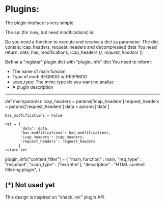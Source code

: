 Plugins:
==================

The plugin inteface is very simple.

The api (for now, but need modifications) is:

Do you need a function to execute and receive a dict as parameter.
The dict contais: icap_headers, request_headers and decompressed data
You need return: data, has_modifications, icap_headers (*), request_headers (*)

Define a "register" plugin dict with "plugin_info" dict
You need to inform:
- The name of main funcion
- Type of mod: REQMOD or RESPMOD
- scan_type: The mime type do you want no analize
- A plugin description

--------------------------------------------------------
def main(params):
    icap_headers = params['icap_headers']
    request_headers = params['request_headers']
    data = params['data']

    has_modfifications = False

    ret = {
           'data': data,
           'has_modfifications': has_modfifications,
           'icap_headers': icap_headers,
           'request_headers': request_headers
          }
    return ret

plugin_info["content_filter"] = {
    "main_function"	: main,
    "req_type"	: "respmod",
    "scan_type"	: ['text/html'],
    "description"	: "HTML content filtering plugin",
}

(*) Not used yet
--------------------------------------------------------

This design is inspired on "check_mk" plugin API.

